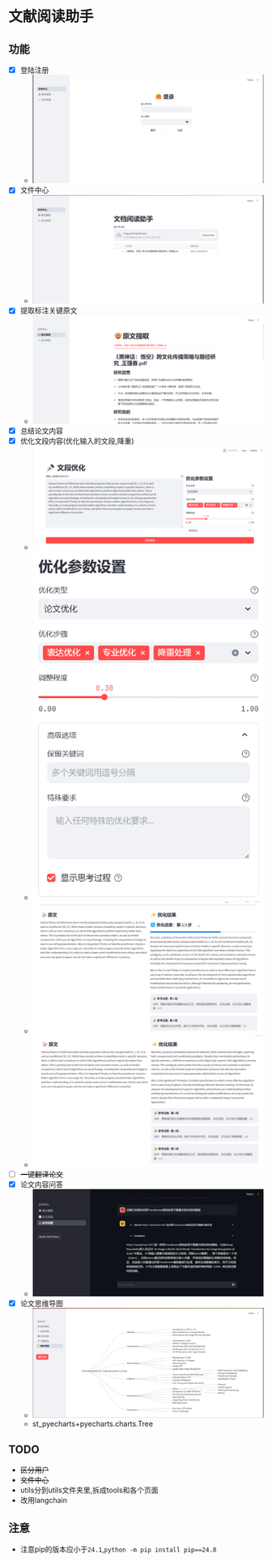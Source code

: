 # 文献阅读助手

## 功能

- [x] 登陆注册
    - ![img.png](images/登录.png)
- [x] 文件中心
    - ![文件中心.png](images/%E6%96%87%E4%BB%B6%E4%B8%AD%E5%BF%83.png)
- [x] 提取标注关键原文
    - ![原文提取.png](images/%E5%8E%9F%E6%96%87%E6%8F%90%E5%8F%96.png)
- [x] 总结论文内容
- [x] 优化文段内容(优化输入的文段,降重)
  - ![alt text](images/文段优化1.png)
  - ![alt text](images/文段优化2.png)
  - ![alt text](images/文段优化3.png)
  - ![alt text](images/文段优化4.png)
- [ ] ~~一键翻译论文~~
- [x] 论文内容问答
  - ![img.png](images/论文问答.png)
- [x] 论文思维导图
  -  ![alt text](images/思维导图.png)
  - st_pyecharts+pyecharts.charts.Tree
## TODO

- ~~区分用户~~
- ~~文件中心~~
- utils分到utils文件夹里,拆成tools和各个页面
- 改用langchain

## 注意
- 注意pip的版本应小于`24.1`,`python -m pip install pip==24.0`